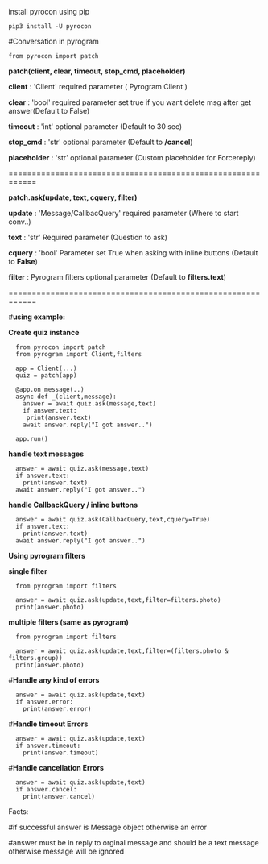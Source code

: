 install pyrocon using pip

```pip3 install -U pyrocon```

#Conversation in pyrogram 

```from pyrocon import patch```

 **patch(client, clear, timeout, stop_cmd, placeholder)**


__client__ : 'Client' required parameter ( Pyrogram Client )

__clear__ : 'bool' required parameter set true if you want delete msg after get answer(Default to False)

__timeout__ : 'int' optional parameter (Default to 30 sec)

__stop_cmd__ : 'str' optional parameter (Default to __/cancel__)

__placeholder__ : 'str' optional parameter (Custom placeholder for Forcereply)


============================================================


 **patch.ask(update, text, cquery, filter)**


__update__ : 'Message/CallbacQuery' required parameter (Where to start conv..)

__text__ : 'str' Required parameter (Question to ask)

__cquery__ : 'bool' Parameter set True when asking with inline buttons (Default to __False__)

__filter__ : Pyrogram filters optional parameter (Default to __filters.text__)


============================================================


#**using example:**

**Create quiz instance**
```
  from pyrocon import patch
  from pyrogram import Client,filters
  
  app = Client(...)
  quiz = patch(app)

  @app.on_message(..)  
  async def _(client,message):
    answer = await quiz.ask(message,text)
    if answer.text:
     print(answer.text)
    await answer.reply("I got answer..")

  app.run()
```


**handle text messages**

```
  answer = await quiz.ask(message,text)
  if answer.text:
    print(answer.text)
  await answer.reply("I got answer..")
  ```

**handle CallbackQuery / inline buttons**

```
  answer = await quiz.ask(CallbacQuery,text,cquery=True)
  if answer.text:
    print(answer.text)
  await answer.reply("I got answer..")
  ```

**Using pyrogram filters**

 __single filter__ 

```
  from pyrogram import filters

  answer = await quiz.ask(update,text,filter=filters.photo)
  print(answer.photo)

  ```
 __multiple filters (same as pyrogram)__

```
  from pyrogram import filters

  answer = await quiz.ask(update,text,filter=(filters.photo & filters.group))
  print(answer.photo)

  ```


#**Handle any kind of errors**

```
  answer = await quiz.ask(update,text)
  if answer.error:
    print(answer.error)
  ```

#**Handle timeout Errors**

```
  answer = await quiz.ask(update,text)
  if answer.timeout:
    print(answer.timeout)
  ```

#**Handle cancellation Errors**

```
  answer = await quiz.ask(update,text)
  if answer.cancel:
    print(answer.cancel)
  ```

Facts:

#if successful answer is Message object otherwise an error

#answer must be in reply to orginal message and should be a text message otherwise message will be ignored 



